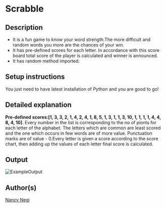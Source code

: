 # Scrabble

## Description

- It is a fun game to know your word strength.The more difficult and random words you more are the chances of your win.
- It has pre-defined scores for each letter. In accordance with this score board total score of the player is calculated and winner is announced.
- It has random method imported.

## Setup instructions

You just need to have latest installation of Python and you are good to go!

## Detailed explanation

__Pre-defined scores:[1, 3, 3, 2, 1, 4, 2, 4, 1, 8, 5, 1, 3, 1, 1, 3, 10, 1, 1, 1, 1, 4, 4, 8, 4, 10]__.
Every number in the list is corresponding to the no of pionts for each letter of the alphabet.
The letters which are common are least scored and the one which occurs in few words are of more value.
Punctuation marks are of value - 0.Every letter is given a score according to the score chart, then adding up the values of each letter final score is calculated.



## Output

![ExampleOutput](https://raw.githubusercontent.com/prathimacode-hub/Awesome_Python_Scripts/main/BasicPythonScripts/Scrabble/images/Outputimage.png)
## Author(s)

[Nancy Negi](https://github.com/NancyNegi23)
